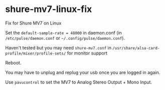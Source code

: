 # shure-mv7-linux-fix
Fix for Shure MV7 on Linux

Set the `default-sample-rate = 48000` in daemon.conf (in `/etc/pulse/daemon.conf` or `~/.config/pulse/daemon.conf`).

Haven't tested but you may need `shure-mv7.conf` in `/usr/share/alsa-card-profile/mixer/profile-sets/` for monitor support

Reboot.

You may have to unplug and replug your usb once you are logged in again.

Use `pavucontrol` to set the MV7 to Analog Stereo Output + Mono Input.
